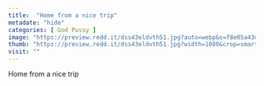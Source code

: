 ```yaml
---
title:  "Home from a nice trip"
metadate: "hide"
categories: [ God Pussy ]
image: "https://preview.redd.it/dss43eldvth51.jpg?auto=webp&s=f8e05a43d504ff03cfd477c98b6e5c06cb2b4f35"
thumb: "https://preview.redd.it/dss43eldvth51.jpg?width=1080&crop=smart&auto=webp&s=fa1e72412dcd5c9a357e4c38e47072e9fb042dad"
visit: ""
---
```

Home from a nice trip
